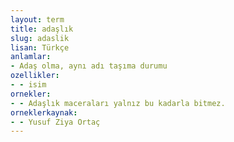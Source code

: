 ```yaml
---
layout: term
title: adaşlık
slug: adaslik
lisan: Türkçe
anlamlar:
- Adaş olma, aynı adı taşıma durumu
ozellikler:
- - isim
ornekler:
- - Adaşlık maceraları yalnız bu kadarla bitmez.
orneklerkaynak:
- - Yusuf Ziya Ortaç
---
```

